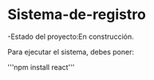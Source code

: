 <h1>Sistema-de-registro</h1

-Estado del proyecto:En construcción.

Para ejecutar el sistema, debes poner:

'''npm install react'''
